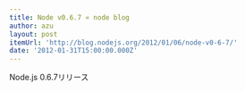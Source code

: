 ```yaml
---
title: Node v0.6.7 « node blog
author: azu
layout: post
itemUrl: 'http://blog.nodejs.org/2012/01/06/node-v0-6-7/'
date: '2012-01-31T15:00:00.000Z'
---
```

Node.js 0.6.7リリース
